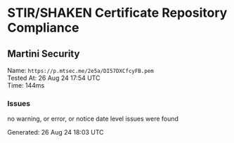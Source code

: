 # STIR/SHAKEN Certificate Repository Compliance

## Martini Security

Name: `https://p.mtsec.me/2e5a/DI57DXCfcyFB.pem`\
Tested At: 26 Aug 24 17:54 UTC\
Time: 144ms

### Issues

no warning, or error, or notice date level issues were found

Generated: 26 Aug 24 18:03 UTC